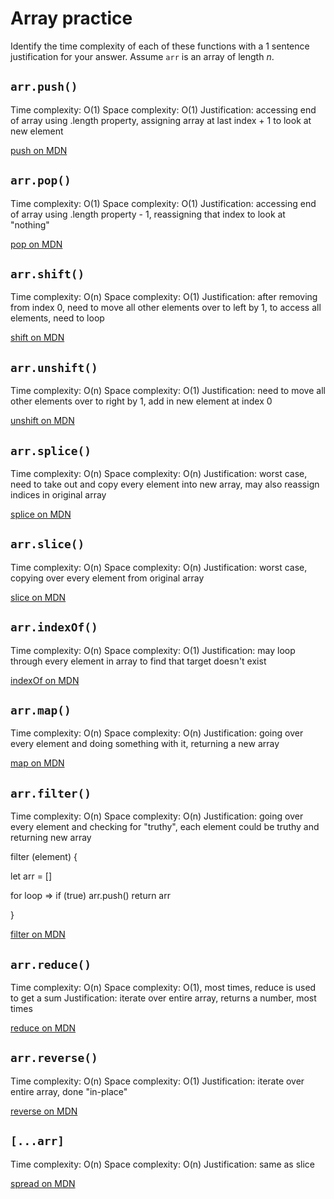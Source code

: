 # Array practice

Identify the time complexity of each of these functions with a 1 sentence
justification for your answer. Assume `arr` is an array of length _n_.

## `arr.push()`

Time complexity: O(1)
Space complexity: O(1)
Justification: accessing end of array using .length property, assigning array at last index + 1 to look at new element

[push on MDN][push]


## `arr.pop()`

Time complexity: O(1)
Space complexity: O(1)
Justification: accessing end of array using .length property - 1, reassigning that index to look at "nothing"

[pop on MDN][pop]

## `arr.shift()`

Time complexity: O(n)
Space complexity: O(1)
Justification: after removing from index 0, need to move all other elements over to left by 1, to access all elements, need to loop

[shift on MDN][shift]

## `arr.unshift()`

Time complexity: O(n)
Space complexity: O(1)
Justification: need to move all other elements over to right by 1, add in new element at index 0

[unshift on MDN][unshift]

## `arr.splice()`

Time complexity: O(n)
Space complexity: O(n)
Justification: worst case, need to take out and copy every element into new array, may also reassign indices in original array

[splice on MDN][splice]

## `arr.slice()`

Time complexity: O(n)
Space complexity: O(n)
Justification: worst case, copying over every element from original array

[slice on MDN][slice]

## `arr.indexOf()`

Time complexity: O(n)
Space complexity: O(1)
Justification: may loop through every element in array to find that target doesn't exist

[indexOf on MDN][indexOf]

## `arr.map()`

Time complexity: O(n)
Space complexity: O(n)
Justification: going over every element and doing something with it, returning a new array

[map on MDN][map]

## `arr.filter()`

Time complexity: O(n)
Space complexity: O(n)
Justification: going over every element and checking for "truthy", each element could be truthy and returning new array


filter (element) {

let arr = []

for loop => if (true) arr.push()
return arr

}

[filter on MDN][filter]

## `arr.reduce()`

Time complexity: O(n)
Space complexity: O(1), most times, reduce is used to get a sum
Justification: iterate over entire array, returns a number, most times

[reduce on MDN][reduce]

## `arr.reverse()`

Time complexity: O(n)
Space complexity: O(1)
Justification: iterate over entire array, done "in-place"

[reverse on MDN][reverse]

## `[...arr]`

Time complexity: O(n)
Space complexity: O(n)
Justification: same as slice

[spread on MDN][spread]

[push]:https://developer.mozilla.org/en-US/docs/Web/JavaScript/Reference/Global_Objects/Array/push
[pop]:https://developer.mozilla.org/en-US/docs/Web/JavaScript/Reference/Global_Objects/Array/pop
[shift]:https://developer.mozilla.org/en-US/docs/Web/JavaScript/Reference/Global_Objects/Array/shift
[unshift]:https://developer.mozilla.org/en-US/docs/Web/JavaScript/Reference/Global_Objects/Array/unshift
[splice]:https://developer.mozilla.org/en-US/docs/Web/JavaScript/Reference/Global_Objects/Array/splice
[slice]:https://developer.mozilla.org/en-US/docs/Web/JavaScript/Reference/Global_Objects/Array/slice
[indexOf]:https://developer.mozilla.org/en-US/docs/Web/JavaScript/Reference/Global_Objects/Array/indexOf
[map]:https://developer.mozilla.org/en-US/docs/Web/JavaScript/Reference/Global_Objects/Array/map
[filter]:https://developer.mozilla.org/en-US/docs/Web/JavaScript/Reference/Global_Objects/Array/filter
[reduce]:https://developer.mozilla.org/en-US/docs/Web/JavaScript/Reference/Global_Objects/Array/reduce
[reverse]:https://developer.mozilla.org/en-US/docs/Web/JavaScript/Reference/Global_Objects/Array/reverse
[spread]:https://developer.mozilla.org/en-US/docs/Web/JavaScript/Reference/Operators/Spread_syntax
